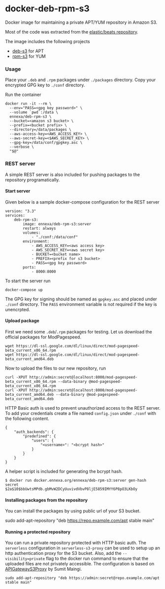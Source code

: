 # docker-deb-rpm-s3

Docker image for maintaining a private APT/YUM repository in Amazon S3.

Most of the code was extracted from the [elastic/beats repository](https://github.com/elastic/beats/tree/master/dev-tools/packer/docker/deb-rpm-s3).

The image includes the following projects

- [deb-s3](https://github.com/krobertson/deb-s3) for APT
- [rpm-s3](https://github.com/crohr/rpm-s3) for YUM

### Usage

Place your `.deb` and `.rpm` packages under `./packages` directory. Copy your encrypted GPG key to `./conf` directory.

Run the container

```
docker run -it --rm \
  --env="PASS=<gpg key password>" \
  --volume `pwd`:/data \
  ennexa/deb-rpm-s3 \
  --bucket=<amazon s3 bucket> \
  --prefix=<bucket prefix> \
  --directory=/data/packages \
  --aws-access-key=<AWS_ACCESS_KEY> \
  --aws-secret-key=<$AWS_SECRET_KEY> \
  --gpg-key=/data/conf/gpgkey.asc \
  --verbose \
  "$@"
```

### REST server

A simple REST server is also included for pushing packages to the repository programatically.

#### Start server

Given below is a sample docker-compose configuration for the REST server

```
version: "3.3"
services:
    deb-rpm-s3:
        image: ennexa/deb-rpm-s3:server
        restart: always
        volumes:
            - "./conf:/data/conf"
        environment:
            - AWS_ACCESS_KEY=<aws access key>
            - AWS_SECRET_KEY=<aws secret key>
            - BUCKET=<bucket name>
            - PREFIX=<prefix for s3 bucket>
            - PASS=<gpg key password>
        ports:
            - 8000:8000

```

To start the server run

    docker-compose up

The GPG key for signing should be named as `gpgkey.asc` and placed under `./conf` directory. The `PASS` environment variable is not required if the key is unencrpted.

#### Upload package

First we need some `.deb`/`.rpm` packages for testing. Let us download the official packages for ModPagespeed.

    wget https://dl-ssl.google.com/dl/linux/direct/mod-pagespeed-beta_current_x86_64.rpm
    wget https://dl-ssl.google.com/dl/linux/direct/mod-pagespeed-beta_current_amd64.deb

Now to upload the files to our new repository, run

    curl -XPUT http://admin:secret@localhost:8000/mod-pagespeed-beta_current_x86_64.rpm --data-binary @mod-pagespeed-beta_current_x86_64.rpm
    curl -XPUT http://admin:secret@localhost:8000/mod-pagespeed-beta_current_amd64.deb --data-binary @mod-pagespeed-beta_current_amd64.deb

HTTP Basic auth is used to prevent unauthorized access to the REST server. To add your credentials create a file named `config.json` under `./conf` with the following content.

```
{
    "auth_backends": {
        "predefined": {
            "users": {
                "<username>": "<bcrypt hash>"
            }
        }
    }
}
```

A helper script is included for generating the bcrypt hash.

```
$ docker run docker.ennexa.org/ennexa/deb-rpm-s3:server gen-hash secret
$2a$10$bbUwtsMPdb.gbMvW2DCyUuvivdVbvP8ljE5859IMYY6P8pO3LKbOy
```

#### Installing packages from the repository

You can install the packages by using public url of your S3 bucket.

sudo add-apt-repository "deb https://repo.example.com/apt stable main"

#### Running a protected repository

You can run a private repository protected with HTTP basic auth. The `serverless` configuration in `serverless-s3-proxy` can be used to setup up an http authentication proxy for the S3 bucket. Also, add the `--visibility=private` flag to the docker run command to ensure that the uploaded files are not privately accessible. The configuration is based on [APIGatewayS3Proxy](https://github.com/maingi4/APIGatewayS3Proxy) by Sumit Maingi.

```
sudo add-apt-repository "deb https://admin:secret@repo.example.com/apt stable main"
```
